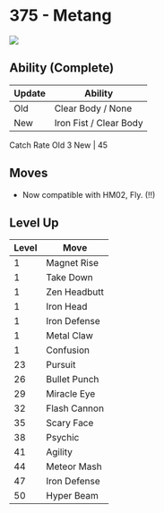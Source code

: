 # 375 - Metang
![][375]

## Ability (Complete)

Update | Ability
---    | ---
Old    | Clear Body / None
New    | Iron Fist / Clear Body

Catch Rate
Old     3
New    | 45

## Moves

 - Now compatible with HM02, Fly. (!!)

## Level Up

Level | Move
---   | ---
  1   | Magnet Rise
  1   | Take Down
  1   | Zen Headbutt
  1   | Iron Head
  1   | Iron Defense
  1   | Metal Claw
  1   | Confusion
 23   | Pursuit
 26   | Bullet Punch
 29   | Miracle Eye
 32   | Flash Cannon
 35   | Scary Face
 38   | Psychic
 41   | Agility
 44   | Meteor Mash
 47   | Iron Defense
 50   | Hyper Beam



[375]: /img/pokemon/375.png
